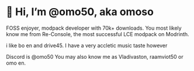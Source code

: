 # 👋 Hi, I’m @omo50, aka omoso
FOSS enjoyer, modpack developer with 70k+ downloads. You most likely know me from Re-Console, the most successful LCE modpack on Modrinth.

i like bo en and drive45. I have a very accletic music taste however

Discord is @omo50
You may also know me as Vladivaston, raamviot50 or omo en.
